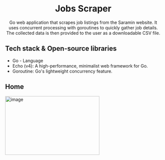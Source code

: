 <h1 align="center">Jobs Scraper</h1>

<p align="center">  
Go web application that scrapes job listings from the Saramin website. It uses concurrent processing with goroutines to quickly gather job details. The collected data is then provided to the user as a downloadable CSV file.
</p>

## Tech stack & Open-source libraries
- Go - Language
- Echo (v4): A high-performance, minimalist web framework for Go.
- Goroutine: Go's lightweight concurrency feature.

## Home
<img width="304" height="189" alt="image" src="https://github.com/user-attachments/assets/1d73ff15-57f3-4492-be8f-685a05062eed" />
